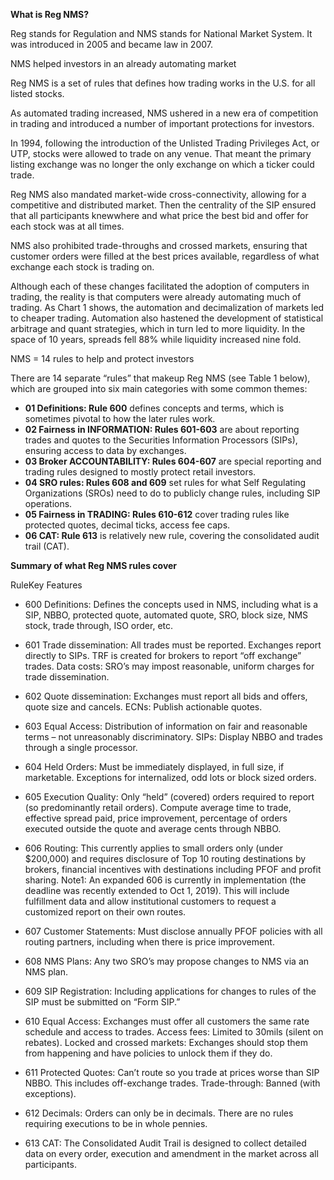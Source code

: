 **What is Reg NMS?**

Reg stands for Regulation and NMS stands for National Market System. It was introduced in 2005 and became law in 2007.

NMS helped investors in an already automating market

Reg NMS is a set of rules that defines how trading works in the U.S. for all listed stocks.

As automated trading increased, NMS ushered in a new era of competition in trading and introduced a   number of important protections for investors.

In 1994, following the introduction of the Unlisted Trading Privileges Act, or UTP, stocks were allowed to trade on any venue. That meant the primary listing exchange was no longer the only exchange on which a ticker could trade.

Reg NMS also mandated market-wide cross-connectivity, allowing for a competitive and distributed market. Then the centrality of the SIP ensured that all participants knewwhere and what price the best bid and offer for each stock was at all times.

NMS also prohibited trade-throughs and crossed markets, ensuring that customer orders were filled at the best prices available, regardless of what exchange each stock is trading on.

Although each of these changes facilitated the adoption of computers in trading, the reality is that computers were already automating much of trading. As Chart 1 shows, the automation and decimalization of markets led to cheaper trading. Automation also hastened the development of statistical arbitrage and quant strategies, which in turn led to more liquidity. In the space of 10 years, spreads fell 88% while liquidity increased nine fold.

NMS = 14 rules to help and protect investors

There are 14 separate “rules” that makeup Reg NMS (see Table 1 below), which are grouped into six main categories with some common themes:

- **01 Definitions: Rule 600** defines concepts and terms, which is sometimes pivotal to how the later rules work.
- **02 Fairness in INFORMATION: Rules 601-603** are about reporting trades and quotes to the Securities Information Processors (SIPs), ensuring access to data by exchanges.
- **03 Broker ACCOUNTABILITY: Rules 604-607** are special reporting and trading rules designed to mostly protect retail investors.
- **04 SRO rules: Rules 608 and 609** set rules for what Self Regulating Organizations (SROs) need to do to publicly change rules, including SIP operations.
- **05 Fairness in TRADING: Rules 610-612** cover trading rules like protected quotes, decimal ticks, access fee caps.
- **06 CAT: Rule 613** is relatively new rule, covering the consolidated audit trail (CAT).

**Summary of what Reg NMS rules cover**

RuleKey Features

- 600 Definitions: Defines the concepts used in NMS, including what is a SIP, NBBO, protected quote, automated quote, SRO, block size, NMS stock, trade through, ISO order, etc.

- 601 Trade dissemination: All trades must be reported. Exchanges report directly to SIPs. TRF is created for brokers to report “off exchange” trades.
Data costs: SRO’s may impost reasonable, uniform charges for trade dissemination.

- 602 Quote dissemination: Exchanges must report all bids and offers, quote size and cancels.
ECNs: Publish actionable quotes.

- 603 Equal Access: Distribution of information on fair and reasonable terms – not unreasonably discriminatory.
SIPs: Display NBBO and trades through a single processor.

- 604 Held Orders: Must be immediately displayed, in full size, if marketable. Exceptions for internalized, odd lots or block sized orders.

- 605 Execution Quality: Only “held” (covered) orders required to report (so predominantly retail orders). Compute average time to trade, effective spread paid, price improvement, percentage of orders executed outside the quote and average cents through NBBO.

- 606 Routing: This currently applies to small orders only (under $200,000) and requires disclosure of Top 10 routing destinations by brokers, financial incentives with destinations including PFOF and profit sharing.
Note1: An expanded 606 is currently in implementation (the deadline was recently extended to Oct 1, 2019). This will include fulfillment data and allow institutional customers to request a customized report on their own routes.

- 607 Customer Statements: Must disclose annually PFOF policies with all routing partners, including when there is price improvement.

- 608 NMS Plans: Any two SRO’s may propose changes to NMS via an NMS plan.

- 609 SIP Registration: Including applications for changes to rules of the SIP must be submitted on “Form SIP.”

- 610 Equal Access: Exchanges must offer all customers the same rate schedule and access to trades.
Access fees: Limited to 30mils (silent on rebates).
Locked and crossed markets: Exchanges should stop them from happening and have policies to unlock them if they do.

- 611 Protected Quotes: Can’t route so you trade at prices worse than SIP NBBO. This includes off-exchange trades.
Trade-through: Banned (with exceptions).

- 612 Decimals: Orders can only be in decimals. There are no rules requiring executions to be in whole pennies.

- 613 CAT: The Consolidated Audit Trail is designed to collect detailed data on every order, execution and amendment in the market across all participants.

